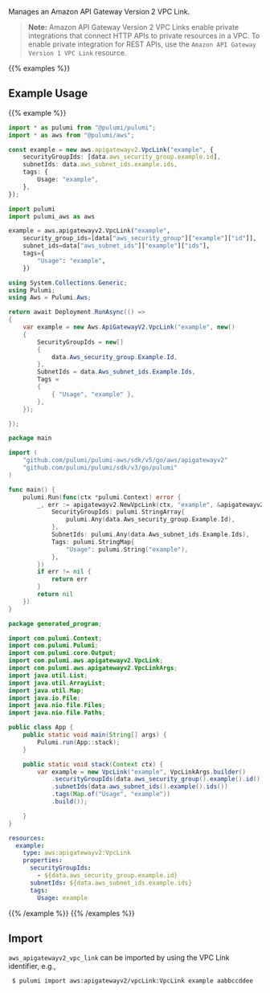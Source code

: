 Manages an Amazon API Gateway Version 2 VPC Link.

> **Note:** Amazon API Gateway Version 2 VPC Links enable private integrations that connect HTTP APIs to private resources in a VPC.
To enable private integration for REST APIs, use the `Amazon API Gateway Version 1 VPC Link` resource.

{{% examples %}}
## Example Usage
{{% example %}}

```typescript
import * as pulumi from "@pulumi/pulumi";
import * as aws from "@pulumi/aws";

const example = new aws.apigatewayv2.VpcLink("example", {
    securityGroupIds: [data.aws_security_group.example.id],
    subnetIds: data.aws_subnet_ids.example.ids,
    tags: {
        Usage: "example",
    },
});
```
```python
import pulumi
import pulumi_aws as aws

example = aws.apigatewayv2.VpcLink("example",
    security_group_ids=[data["aws_security_group"]["example"]["id"]],
    subnet_ids=data["aws_subnet_ids"]["example"]["ids"],
    tags={
        "Usage": "example",
    })
```
```csharp
using System.Collections.Generic;
using Pulumi;
using Aws = Pulumi.Aws;

return await Deployment.RunAsync(() => 
{
    var example = new Aws.ApiGatewayV2.VpcLink("example", new()
    {
        SecurityGroupIds = new[]
        {
            data.Aws_security_group.Example.Id,
        },
        SubnetIds = data.Aws_subnet_ids.Example.Ids,
        Tags = 
        {
            { "Usage", "example" },
        },
    });

});
```
```go
package main

import (
	"github.com/pulumi/pulumi-aws/sdk/v5/go/aws/apigatewayv2"
	"github.com/pulumi/pulumi/sdk/v3/go/pulumi"
)

func main() {
	pulumi.Run(func(ctx *pulumi.Context) error {
		_, err := apigatewayv2.NewVpcLink(ctx, "example", &apigatewayv2.VpcLinkArgs{
			SecurityGroupIds: pulumi.StringArray{
				pulumi.Any(data.Aws_security_group.Example.Id),
			},
			SubnetIds: pulumi.Any(data.Aws_subnet_ids.Example.Ids),
			Tags: pulumi.StringMap{
				"Usage": pulumi.String("example"),
			},
		})
		if err != nil {
			return err
		}
		return nil
	})
}
```
```java
package generated_program;

import com.pulumi.Context;
import com.pulumi.Pulumi;
import com.pulumi.core.Output;
import com.pulumi.aws.apigatewayv2.VpcLink;
import com.pulumi.aws.apigatewayv2.VpcLinkArgs;
import java.util.List;
import java.util.ArrayList;
import java.util.Map;
import java.io.File;
import java.nio.file.Files;
import java.nio.file.Paths;

public class App {
    public static void main(String[] args) {
        Pulumi.run(App::stack);
    }

    public static void stack(Context ctx) {
        var example = new VpcLink("example", VpcLinkArgs.builder()        
            .securityGroupIds(data.aws_security_group().example().id())
            .subnetIds(data.aws_subnet_ids().example().ids())
            .tags(Map.of("Usage", "example"))
            .build());

    }
}
```
```yaml
resources:
  example:
    type: aws:apigatewayv2:VpcLink
    properties:
      securityGroupIds:
        - ${data.aws_security_group.example.id}
      subnetIds: ${data.aws_subnet_ids.example.ids}
      tags:
        Usage: example
```
{{% /example %}}
{{% /examples %}}

## Import

`aws_apigatewayv2_vpc_link` can be imported by using the VPC Link identifier, e.g.,

```sh
 $ pulumi import aws:apigatewayv2/vpcLink:VpcLink example aabbccddee
```

 